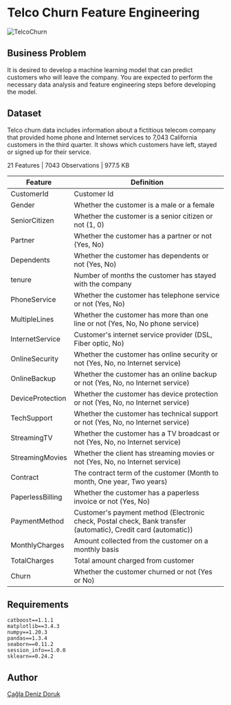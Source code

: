 # Telco Churn Feature Engineering
![TelcoChurn](https://user-images.githubusercontent.com/84645968/217609905-ffc4491e-4d93-4197-b26b-a04a637adb94.jpg)

## Business Problem
It is desired to develop a machine learning model that can predict customers who will leave the company. You are expected to perform the necessary data analysis and feature engineering steps before developing the model.
## Dataset
Telco churn data includes information about a fictitious telecom company that provided home phone and Internet services to 7,043 California customers in the third quarter. It shows which customers have left, stayed or signed up for their service.

21 Features | 7043 Observations | 977.5 KB

| Feature | Definition |
| --- | --- |
| CustomerId | Customer Id |
| Gender | Whether the customer is a male or a female |
| SeniorCitizen | Whether the customer is a senior citizen or not (1, 0) |
| Partner | Whether the customer has a partner or not (Yes, No) |
| Dependents | Whether the customer has dependents or not (Yes, No) |
| tenure | Number of months the customer has stayed with the company |
| PhoneService | Whether the customer has telephone service or not (Yes, No) |
| MultipleLines | Whether the customer has more than one line or not (Yes, No, No phone service) |
| InternetService | Customer's internet service provider (DSL, Fiber optic, No) |
| OnlineSecurity | Whether the customer has online security or not (Yes, No, no Internet service) |
| OnlineBackup | Whether the customer has an online backup or not (Yes, No, no Internet service) |
| DeviceProtection | Whether the customer has device protection or not (Yes, No, no Internet service) |
| TechSupport | Whether the customer has technical support or not (Yes, No, no Internet service) |
| StreamingTV | Whether the customer has a TV broadcast or not (Yes, No, no Internet service) |
| StreamingMovies | Whether the client has streaming movies or not (Yes, No, no Internet service) |
| Contract | The contract term of the customer (Month to month, One year, Two years) |
| PaperlessBilling | Whether the customer has a paperless invoice or not (Yes, No) |
| PaymentMethod | Customer's payment method (Electronic check, Postal check, Bank transfer (automatic), Credit card (automatic)) |
| MonthlyCharges  | Amount collected from the customer on a monthly basis |
| TotalCharges | Total amount charged from customer |
| Churn | Whether the customer churned or not (Yes or No) |
## Requirements
```
catboost==1.1.1
matplotlib==3.4.3
numpy==1.20.3
pandas==1.3.4
seaborn==0.11.2
session_info==1.0.0
sklearn==0.24.2
```
## Author
[Çağla Deniz Doruk](https://github.com/cagladenizdoruk)




